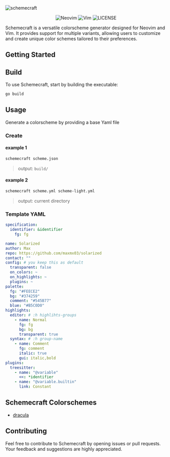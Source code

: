 ![schemecraft](https://github.com/maxmx03/schemecraft/assets/50273941/ee682aae-00cb-4282-ba24-3d9621a430a3)

<div align="center"> 
    
![Neovim](https://img.shields.io/badge/Neovim-v0.9.1+-blue?NeoVim-%2357A143.svg?&style=for-the-badge&logo=neovim&logoColor=white)
![Vim](https://img.shields.io/badge/Vim-9-blue?NeoVim-%2357A143.svg?&style=for-the-badge&logo=vim&logoColor=white)
![LICENSE](https://shields.io/badge/LICENSE-MIT-orange?style=for-the-badge)

</div>

Schemecraft is a versatile colorscheme generator designed for Neovim and Vim.
It provides support for multiple variants, allowing users to customize and
create unique color schemes tailored to their preferences.

## Getting Started

## Build

To use Schemecraft, start by building the executable:

```bash
go build
```

## Usage

Generate a colorscheme by providing a base Yaml file

### Create

#### example 1

```bash
schemecraft scheme.json
```

> output: `build/`

#### example 2

```bash
schemecraft scheme.yml scheme-light.yml
```

> output: current directory

### Template YAML

```yaml
specification:
  identifier: &identifier
    fg: fg

name: Solarized
author: Max
repo: https://github.com/maxmx03/solarized
contact: ""
config: # you keep this as default
  transparent: false
  on_colors: ~
  on_highlights: ~
  plugins: ~
palette:
  fg: "#FEECE2"
  bg: "#374259"
  comment: "#545B77"
  blue: "#B5C0D0"
highlights:
  editor: # :h highlihts-groups
    - name: Normal
      fg: fg
      bg: bg
      transparent: true
  syntax: # :h group-name
    - name: Comment
      fg: comment
      italic: true
      gui: italic,bold
plugins:
  treesitter:
    - name: "@variable"
      <<: *identifier
    - name: "@variable.builtin"
      link: Constant
```

## Schemecraft Colorschemes

- [dracula](https://github.com/maxmx03/dracula.nvim)

## Contributing

Feel free to contribute to Schemecraft by opening issues or pull requests.
Your feedback and suggestions are highly appreciated.

